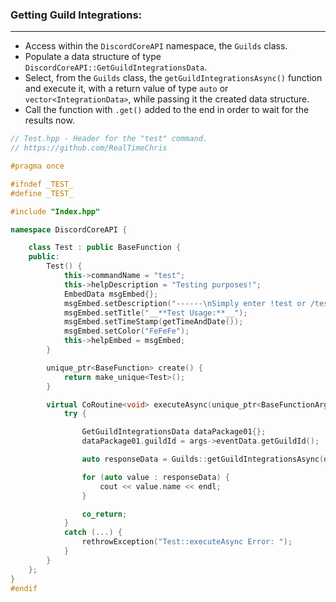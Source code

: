 ### **Getting Guild Integrations:**
---
- Access within the `DiscordCoreAPI` namespace, the `Guilds` class.
- Populate a data structure of type `DiscordCoreAPI::GetGuildIntegrationsData`.
- Select, from the `Guilds` class, the `getGuildIntegrationsAsync()` function and execute it, with a return value of type `auto` or `vector<IntegrationData>`, while passing it the created data structure.
- Call the function with `.get()` added to the end in order to wait for the results now.

```cpp
// Test.hpp - Header for the "test" command.
// https://github.com/RealTimeChris

#pragma once

#ifndef _TEST_
#define _TEST_

#include "Index.hpp"

namespace DiscordCoreAPI {

	class Test : public BaseFunction {
	public:
		Test() {
			this->commandName = "test";
			this->helpDescription = "Testing purposes!";
			EmbedData msgEmbed{};
			msgEmbed.setDescription("------\nSimply enter !test or /test!\n------");
			msgEmbed.setTitle("__**Test Usage:**__");
			msgEmbed.setTimeStamp(getTimeAndDate());
			msgEmbed.setColor("FeFeFe");
			this->helpEmbed = msgEmbed;
		}

		unique_ptr<BaseFunction> create() {
			return make_unique<Test>();
		}

		virtual CoRoutine<void> executeAsync(unique_ptr<BaseFunctionArguments> args) {
			try {

				GetGuildIntegrationsData dataPackage01{};
				dataPackage01.guildId = args->eventData.getGuildId();

				auto responseData = Guilds::getGuildIntegrationsAsync(dataPackage01).get();

				for (auto value : responseData) {
					cout << value.name << endl;
				}			

				co_return;
			}
			catch (...) {
				rethrowException("Test::executeAsync Error: ");
			}
		}
	};
}
#endif


```
